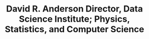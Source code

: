 ---
name: Kyle Cranmer
group: OSPO Executive Committee
headshot: kyle-cranmer-540x540.jpg
title: David R. Anderson Director, Data Science Institute; Physics, Statistics, and Computer Science
--- 
